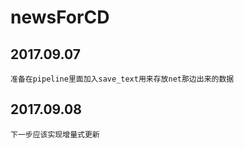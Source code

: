 # newsForCD
## 2017.09.07
```准备在pipeline里面加入save_text用来存放net那边出来的数据```
## 2017.09.08
```下一步应该实现增量式更新```
